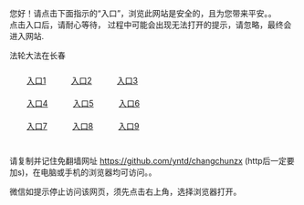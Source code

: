 您好！请点击下面指示的“入口”，浏览此网站是安全的，且为您带来平安。。 <br/>
点击入口后，请耐心等待， 过程中可能会出现无法打开的提示，请忽略，最终会进入网站. </br>

法轮大法在长春<br/>
<div style="padding:10px"><a style="margin:20px" target="_blank" href="https://d253w8s1wvl3qh.cloudfront.net/2Qpsp?gpglkluz" id="ccLink1" rel="nofollow">入口1</a> <a target="_blank" style="margin:20px" href="https://d3p2ay9i51ta27.cloudfront.net/2Qpsp?mwigopce" id="ccLink2" rel="nofollow">入口2</a> <a style="margin:20px" target="_blank" href="https://d1aobq2fjtn3fw.cloudfront.net/2Qpsp?lbzfr" id="ccLink3" rel="nofollow">入口3</a></div>

<div style="padding:10px" ><a style="margin:20px" target="_blank" href="https://d253w8s1wvl3qh.cloudfront.net/2Qpsp?gpglkluz" id="ccLink4" rel="nofollow">入口4</a> <a style="margin:20px" href="https://d3p2ay9i51ta27.cloudfront.net/2Qpsp?mwigopce" target="_blank" id="ccLink5" rel="nofollow">入口5</a> <a style="margin:20px" href="https://d1aobq2fjtn3fw.cloudfront.net/2Qpsp?lbzfr" target="_blank" id="ccLink6" rel="nofollow">入口6</a></div>

<div style="padding:10px"><a style="margin:20px" target="_blank" href="https://d253w8s1wvl3qh.cloudfront.net/2Qpsp?gpglkluz" id="ccLink7" rel="nofollow">入口7</a> <a style="margin:20px" href="https://d3p2ay9i51ta27.cloudfront.net/2Qpsp?mwigopce" target="_blank" id="ccLink8" rel="nofollow">入口8</a> <a style="margin:20px" target="_blank" href="https://d1aobq2fjtn3fw.cloudfront.net/2Qpsp?lbzfr" id="ccLink9" rel="nofollow">入口9</a></div>

<br/>



请复制并记住免翻墙网址 https://github.com/yntd/changchunzx (http后一定要加s)，在电脑或手机的浏览器均可访问。。<br/>

微信如提示停止访问该网页，须先点击右上角，选择浏览器打开。
